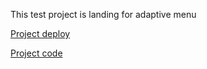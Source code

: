 This test project is landing for adaptive menu

[Project deploy](https://yourunb.github.io/adaptive-menu)

[Project code](https://github.com/YourunB/company-projects/tree/adaptive-menu)
